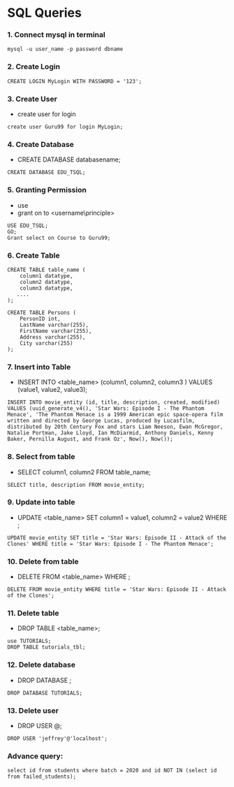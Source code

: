 # SQL Queries

### 1. Connect mysql in terminal
```
mysql -u user_name -p password dbname
```

### 2. Create Login
```
CREATE LOGIN MyLogin WITH PASSWORD = '123';
```

### 3. Create  User
* create user <user-name> for login <login-name>
```  
create user Guru99 for login MyLogin;
```

### 4. Create Database
* CREATE DATABASE databasename;
```  
CREATE DATABASE EDU_TSQL;
```

### 5. Granting Permission
* use <database-name>
* grant <permission-name> on <object-name> to <username\principle>
```
USE EDU_TSQL;
GO;
Grant select on Course to Guru99;
```

### 6. Create Table
```
CREATE TABLE table_name (
    column1 datatype,
    column2 datatype,
    column3 datatype,
   ....
);
```

```
CREATE TABLE Persons (
    PersonID int,
    LastName varchar(255),
    FirstName varchar(255),
    Address varchar(255),
    City varchar(255)
);
```

### 7. Insert into Table
* INSERT INTO <table_name> (column1, column2, column3 ) VALUES (value1, value2, value3);
```
INSERT INTO movie_entity (id, title, description, created, modified) VALUES (uuid_generate_v4(), 'Star Wars: Episode I - The Phantom Menace', 'The Phantom Menace is a 1999 American epic space-opera film written and directed by George Lucas, produced by Lucasfilm, distributed by 20th Century Fox and stars Liam Neeson, Ewan McGregor, Natalie Portman, Jake Lloyd, Ian McDiarmid, Anthony Daniels, Kenny Baker, Pernilla August, and Frank Oz', Now(), Now());
```

### 8. Select from table
* SELECT column1, column2 FROM table_name;
```
SELECT title, description FROM movie_entity;
```

### 9. Update into table
* UPDATE <table_name> SET column1 = value1, column2 = value2 WHERE <condition>;
```
UPDATE movie_entity SET title = 'Star Wars: Episode II - Attack of the Clones' WHERE title = 'Star Wars: Episode I - The Phantom Menace';
```

### 10. Delete from table
* DELETE FROM <table_name> WHERE <condition>;
```
DELETE FROM movie_entity WHERE title = 'Star Wars: Episode II - Attack of the Clones';
```

### 11. Delete table
* DROP TABLE <table_name>;
```
use TUTORIALS;
DROP TABLE tutorials_tbl;
```

### 12. Delete database
* DROP DATABASE <databasename>;
```
DROP DATABASE TUTORIALS;
```

### 13. Delete user
* DROP USER <username>@<hostname>;
```
DROP USER 'jeffrey'@'localhost';
```

### Advance query:
```
select id from students where batch = 2020 and id NOT IN (select id from failed_students);
```
